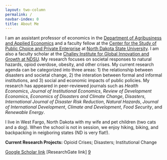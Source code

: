 ```yaml
---
layout: two-column
permalink: /
navbar-index: 0
title: About Me
---
```


I am an assistant professor of economics in the [Department of Agribusiness and Applied Economics][5] and a faculty fellow at the [Center for the Study of Public Choice and Private Enterprise][6] at [North Dakota State University][4]. I am also a faculty scholar at the [Challey Institute for Global Innovation and Growth at NDSU][7]. My research focuses on societal responses to natural hazards, opiod overdose, obesity, and other crises. My current research agenda can be categorized into three areas: 1) the relationship between disasters and societal change, 2) the interation between formal and informal institutions, and 3) social and economic impacts of public policies. My research has appeared in peer-reviewed journals such as *Health Economics*, *Journal of Institutional Economics*, *Review of Development Economics*, *Economics of Disasters and Climate Change*, *Disasters*, *International Journal of Disaster Risk Reduction*, *Natural Hazards*, *Journal of International Development*, *Climate and Development*, *Food Security*, and *Renewable Energy*. 

I live in West Fargo, North Dakota with my wife and pet children (two cats and a dog). When the school is not in session, we enjoy hiking, biking, and backpacking in neigboring states (ND is very flat!).

**Current Research Projects:**
Opioid Crises; Disasters; Institutional Change

[Google Scholar link][8] [ResearchGate link] [9]

[1]: https://brynathyn.edu/
[2]: http://econ.unm.edu
[4]: https://www.ndsu.edu/
[5]: https://www.ag.ndsu.edu/agecon
[6]: https://www.ndsu.edu/centers/pcpe/
[7]: https://www.ndsu.edu/challeyinstitute/
[8]: https://scholar.google.com/citations?user=EU1Z--4AAAAJ&hl=en&oi=ao
[9]: https://www.researchgate.net/profile/Veeshan-Rayamajhee
